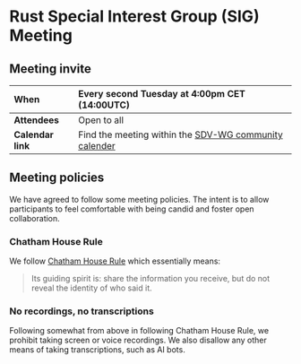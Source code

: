 # Rust Special Interest Group (SIG) Meeting

## Meeting invite

| When | Every second Tuesday at 4:00pm CET (14:00UTC) |
| :----- | :----- |
| **Attendees** | Open to all |
| **Calendar link** | Find the meeting within the [SDV-WG community calender](https://sdv.eclipse.org/get-engaged/) |

## Meeting policies

We have agreed to follow some meeting policies. The intent is to allow participants to feel comfortable with being candid and foster open collaboration.

### Chatham House Rule

We follow [Chatham House Rule](https://www.chathamhouse.org/about-us/chatham-house-rule) which essentially means:

> Its guiding spirit is: share the information you receive, but do not reveal the identity of who said it.

### No recordings, no transcriptions

Following somewhat from above in following Chatham House Rule, we prohibit taking screen or voice recordings. We also disallow any other means of taking transcriptions, such as AI bots.

